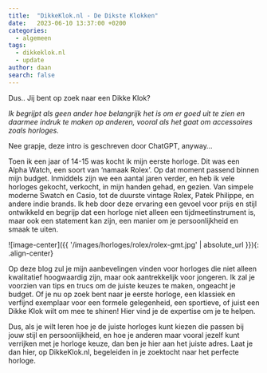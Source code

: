 ```yaml
---
title:  "DikkeKlok.nl - De Dikste Klokken"
date:   2023-06-10 13:37:00 +0200
categories:
  - algemeen
tags:
  - dikkeklok.nl
  - update
author: daan
search: false
---
```

Dus.. Jij bent op zoek naar een Dikke Klok?

*Ik begrijpt als geen ander hoe belangrijk het is om er goed uit te zien en daarmee indruk te maken op anderen, vooral als het gaat om accessoires zoals horloges.*

Nee grapje, deze intro is geschreven door ChatGPT, anyway…

Toen ik een jaar of 14-15 was kocht ik mijn eerste horloge. Dit was een Alpha Watch, een soort van ‘namaak Rolex’. Op dat moment passend binnen mijn budget. Inmiddels zijn we een aantal jaren verder, en heb ik vele horloges gekocht, verkocht, in mijn handen gehad, en gezien. Van simpele moderne Swatch en Casio, tot de duurste vintage Rolex, Patek Philippe, en andere indie brands. Ik heb door deze ervaring een gevoel voor prijs en stijl ontwikkeld en begrijp dat een horloge niet alleen een tijdmeetinstrument is, maar ook een statement kan zijn, een manier om je persoonlijkheid en smaak te uiten.

![image-center]({{ '/images/horloges/rolex/rolex-gmt.jpg' | absolute_url }}){: .align-center}

Op deze blog zul je mijn aanbevelingen vinden voor horloges die niet alleen kwalitatief hoogwaardig zijn, maar ook aantrekkelijk voor jongeren. Ik zal je voorzien van tips en trucs om de juiste keuzes te maken, ongeacht je budget. Of je nu op zoek bent naar je eerste horloge, een klassiek en verfijnd exemplaar voor een formele gelegenheid, een sportieve, of juist een Dikke Klok wilt om mee te shinen! Hier vind je de expertise om je te helpen.

Dus, als je wilt leren hoe je de juiste horloges kunt kiezen die passen bij jouw stijl en persoonlijkheid, en hoe je anderen maar vooral jezelf kunt verrijken met je horloge keuze, dan ben je hier aan het juiste adres. Laat je dan hier, op DikkeKlok.nl, begeleiden in je zoektocht naar het perfecte horloge.

<!-- MailerLite Universal -->
<script>
    (function(w,d,e,u,f,l,n){w[f]=w[f]||function(){(w[f].q=w[f].q||[])
    .push(arguments);},l=d.createElement(e),l.async=1,l.src=u,
    n=d.getElementsByTagName(e)[0],n.parentNode.insertBefore(l,n);})
    (window,document,'script','https://assets.mailerlite.com/js/universal.js','ml');
    ml('account', '468874');
</script>
<!-- End MailerLite Universal -->

<div class="ml-embedded" data-form="eFpsWZ"></div>